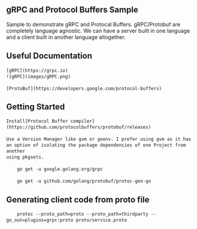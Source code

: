 ## gRPC and Protocol Buffers Sample

Sample to demonstrate gRPC and Protocal Buffers. gRPC/Protobuf are completely language agnostic. We can have a server built in one language and 
a client built in another language altogether.

## Useful Documentation

    [gRPC](https://grpc.io)
    ![gRPC](images/gRPC.png)

    [ProtoBuf](https://developers.google.com/protocol-buffers)

## Getting Started

    Install[Protocol Buffer compiler] (https://github.com/protocolbuffers/protobuf/releases)

    Use a Version Manager like gvm or goenv. I prefer using gvm as it has an option of isolating the package dependencies of one Project from another
    using pkgsets. 

        go get -u google.golang.org/grpc

        go get -u github.com/golang/protobuf/protoc-gen-go

 ## Generating client code from proto file

        protoc --proto_path=proto --proto_path=thirdparty --go_out=plugins=grpc:proto proto/service.proto       